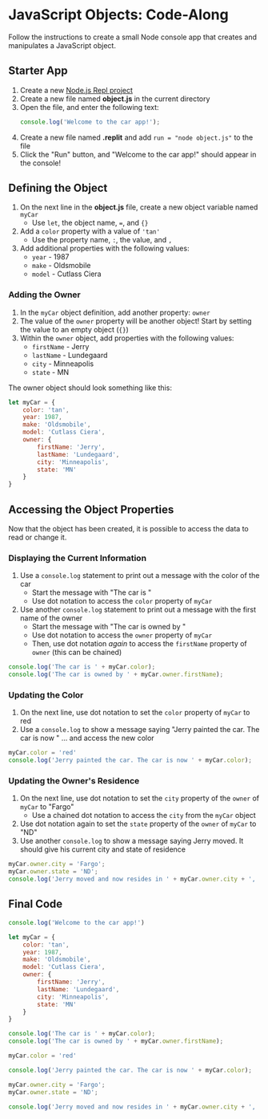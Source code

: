 # JavaScript Objects: Code-Along
Follow the instructions to create a small Node console app that creates and manipulates a JavaScript object.

## Starter App
1. Create a new [Node.js Repl project](https://repl.it/new/nodejs)
1. Create a new file named **object.js** in the current directory
1. Open the file, and enter the following text:
    ```js
    console.log('Welcome to the car app!');
    ```
1. Create a new file named **.replit** and add `run = "node object.js"` to the file
1. Click the "Run" button, and "Welcome to the car app!" should appear in the console!

## Defining the Object
1. On the next line in the **object.js** file, create a new object variable named `myCar`
    - Use `let`, the object name, `=`, and `{}`
1. Add a `color` property with a value of `'tan'`
    - Use the property name, `:`, the value, and `,`
1. Add additional properties with the following values:
    - `year` - 1987
    - `make` - Oldsmobile
    - `model` - Cutlass Ciera

### Adding the Owner
1. In the `myCar` object definition, add another property: `owner`
1. The value of the `owner` property will be another object! Start by setting the value to an empty object (`{}`)
1. Within the `owner` object, add properties with the following values:
    - `firstName` - Jerry
    - `lastName` - Lundegaard
    - `city` - Minneapolis
    - `state` - MN

The owner object should look something like this:
```js
let myCar = {
    color: 'tan',
    year: 1987,
    make: 'Oldsmobile',
    model: 'Cutlass Ciera',
    owner: {
        firstName: 'Jerry',
        lastName: 'Lundegaard',
        city: 'Minneapolis',
        state: 'MN'
    }
}
```

## Accessing the Object Properties
Now that the object has been created, it is possible to access the data to read or change it.

### Displaying the Current Information
1. Use a `console.log` statement to print out a message with the color of the car
    - Start the message with "The car is "
    - Use dot notation to access the `color` property of `myCar`
1. Use another `console.log` statement to print out a message with the first name of the owner
    - Start the message with "The car is owned by "
    - Use dot notation to access the `owner` property of `myCar`
    - Then, use dot notation _again_ to access the `firstName` property of `owner` (this can be chained)

```js
console.log('The car is ' + myCar.color);
console.log('The car is owned by ' + myCar.owner.firstName);
```

### Updating the Color
1. On the next line, use dot notation to set the `color` property of `myCar` to red
1. Use a `console.log` to show a message saying "Jerry painted the car. The car is now " ... and access the new color

```js
myCar.color = 'red'
console.log('Jerry painted the car. The car is now ' + myCar.color);
```

### Updating the Owner's Residence
1. On the next line, use dot notation to set the `city` property of the `owner` of `myCar` to "Fargo"
    - Use a chained dot notation to access the `city` from the `myCar` object
1. Use dot notation again to set the `state` property of the `owner` of `myCar` to "ND"
1. Use another `console.log` to show a message saying Jerry moved. It should give his current city and state of residence

```js
myCar.owner.city = 'Fargo';
myCar.owner.state = 'ND';
console.log('Jerry moved and now resides in ' + myCar.owner.city + ', ' + myCar.owner.state);
```

## Final Code
```js
console.log('Welcome to the car app!')

let myCar = {
    color: 'tan',
    year: 1987,
    make: 'Oldsmobile',
    model: 'Cutlass Ciera',
    owner: {
        firstName: 'Jerry',
        lastName: 'Lundegaard',
        city: 'Minneapolis',
        state: 'MN'
    }
}

console.log('The car is ' + myCar.color);
console.log('The car is owned by ' + myCar.owner.firstName);

myCar.color = 'red'

console.log('Jerry painted the car. The car is now ' + myCar.color);

myCar.owner.city = 'Fargo';
myCar.owner.state = 'ND';

console.log('Jerry moved and now resides in ' + myCar.owner.city + ', ' + myCar.owner.state);
```